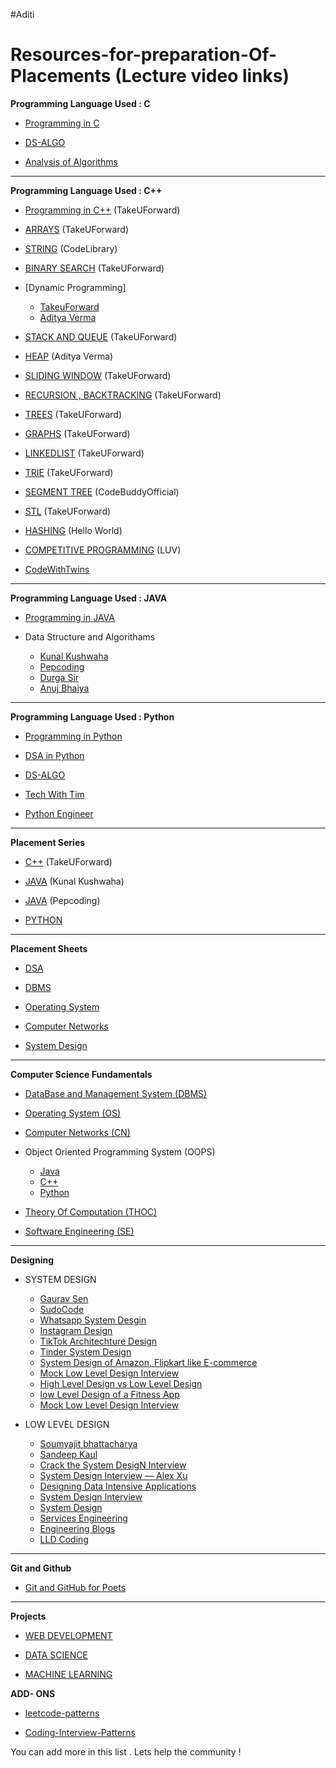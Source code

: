 #Aditi


# Resources-for-preparation-Of-Placements (Lecture video links)

**Programming Language Used : C**

- [Programming in C](https://www.youtube.com/playlist?list=PLu0W_9lII9aiXlHcLx-mDH1Qul38wD3aR)

- [DS-ALGO](https://www.youtube.com/playlist?list=PLu0W_9lII9ahIappRPN0MCAgtOu3lQjQi)

- [Analysis of Algorithms](https://www.youtube.com/playlist?list=PLDN4rrl48XKpZkf03iYFl-O29szjTrs_O)

<hr>

**Programming Language Used : C++**

- [Programming in C++](https://www.youtube.com/watch?v=EAR7De6Goz4) (TakeUForward)

- [ARRAYS](https://www.youtube.com/playlist?list=PLgUwDviBIf0rENwdL0nEH0uGom9no0nyB) (TakeUForward)

- [STRING](https://www.youtube.com/playlist?list=PLDdcY4olLQk0A0o2U0fOUjmO2v3X6GOxX) (CodeLibrary)

- [BINARY SEARCH](https://www.youtube.com/playlist?list=PLgUwDviBIf0pMFMWuuvDNMAkoQFi-h0ZF) (TakeUForward)

- [Dynamic Programming]

  - [TakeuForward](https://www.youtube.com/playlist?list=PLgUwDviBIf0pwFf-BnpkXxs0Ra0eU2sJY)
  - [Aditya Verma](https://www.youtube.com/playlist?list=PL_z_8CaSLPWekqhdCPmFohncHwz8TY2Go)

- [STACK AND QUEUE](https://www.youtube.com/playlist?list=PLgUwDviBIf0pOd5zvVVSzgpo6BaCpHT9c) (TakeUForward)

- [HEAP](https://www.youtube.com/playlist?list=PL_z_8CaSLPWdtY9W22VjnPxG30CXNZpI9) (Aditya Verma)

- [SLIDING WINDOW](https://www.youtube.com/playlist?list=PLgUwDviBIf0q7vrFA_HEWcqRqMpCXzYAL) (TakeUForward)

- [RECURSION , BACKTRACKING](https://www.youtube.com/playlist?list=PLgUwDviBIf0rGlzIn_7rsaR2FQ5e6ZOL9) (TakeUForward)

- [TREES](https://www.youtube.com/playlist?list=PLgUwDviBIf0q8Hkd7bK2Bpryj2xVJk8Vk) (TakeUForward)

- [GRAPHS](https://www.youtube.com/playlist?list=PLgUwDviBIf0rGEWe64KWas0Nryn7SCRWw) (TakeUForward)

- [LINKEDLIST](https://www.youtube.com/playlist?list=PLKZaSt2df1gz775Mz-2gLpY9sld5wH8We) (TakeUForward)

- [TRIE](https://www.youtube.com/playlist?list=PLgUwDviBIf0pcIDCZnxhv0LkHf5KzG9zp) (TakeUForward)

- [SEGMENT TREE](https://www.youtube.com/watch?v=SzLf8DvwIxI&ab_channel=CodeBuddyOfficial) (CodeBuddyOfficial)

- [STL](https://youtu.be/RRVYpIET_RU?si=Drz4bAJ56SWPleHw) (TakeUForward)

- [HASHING](https://youtube.com/playlist?list=PLzjZaW71kMwQ-D3oxCEDHAvYu8VC1XOsS) (Hello World)

- [COMPETITIVE PROGRAMMING](https://www.youtube.com/playlist?list=PLauivoElc3ggagradg8MfOZreCMmXMmJ-) (LUV)

- [CodeWithTwins](https://www.youtube.com/playlist?list=PL2ZC2yNuZ0DWaXlMWSOaR61nAFWDqgQ0Z)

<hr>

**Programming Language Used : JAVA**

- [Programming in JAVA](https://www.youtube.com/playlist?list=PLu0W_9lII9agS67Uits0UnJyrYiXhDS6q)

- Data Structure and Algorithams
  - [Kunal Kushwaha](https://www.youtube.com/playlist?list=PL9gnSGHSqcnr_DxHsP7AW9ftq0AtAyYqJ)
  - [Pepcoding](https://www.youtube.com/c/Pepcoding)
  - [Durga Sir](https://youtube.com/playlist?list=PLd3UqWTnYXOmx_J1774ukG_rvrpyWczm0)
  - [Anuj Bhaiya](https://www.youtube.com/playlist?list=PLUcsbZa0qzu3yNzzAxgvSgRobdUUJvz7p)

<hr>   
  
**Programming Language Used : Python**

- [Programming in Python](https://www.youtube.com/playlist?list=PLu0W_9lII9agICnT8t4iYVSZ3eykIAOME)

- [DSA in Python](https://youtu.be/pkYVOmU3MgA)

- [DS-ALGO](https://www.youtube.com/playlist?list=PLzgPDYo_3xukPJdH6hVQ6Iic7KiJuoA-l)

- [Tech With Tim](https://www.youtube.com/c/TechWithTim)

- [Python Engineer](https://www.youtube.com/c/PythonEngineer)

<hr>

**Placement Series**

- [C++](https://www.youtube.com/playlist?list=PLgUwDviBIf0oF6QL8m22w1hIDC1vJ_BHz) (TakeUForward)

- [JAVA](https://www.youtube.com/playlist?list=PL9gnSGHSqcnr_DxHsP7AW9ftq0AtAyYqJ) (Kunal Kushwaha)

- [JAVA](https://www.pepcoding.com/resources/) (Pepcoding)

- [PYTHON](https://www.youtube.com/playlist?list=PLYyHL-eSMowW1hFTYyufPa9C1rBI3H9r2)

<hr>

**Placement Sheets**

- [DSA](https://takeuforward.org/strivers-a2z-dsa-course/strivers-a2z-dsa-course-sheet-2/) 

- [DBMS](https://takeuforward.org/dbms/most-asked-dbms-interview-questions) 

- [Operating System](https://takeuforward.org/operating-system/most-asked-operating-system-interview-questions) 

- [Computer Networks](https://takeuforward.org/computer-network/most-asked-computer-networks-interview-questions)

- [System Design](https://takeuforward.org/system-design/complete-system-design-roadmap-with-videos-for-sdes)

<hr>

**Computer Science Fundamentals**

- [DataBase and Management System (DBMS)](https://www.youtube.com/playlist?list=PLrL_PSQ6q062cD0vPMGYW_AIpNg6T0_Fq)

- [Operating System (OS)](https://www.youtube.com/playlist?list=PLxCzCOWd7aiGz9donHRrE9I3Mwn6XdP8p)

- [Computer Networks (CN)](https://www.youtube.com/playlist?list=PLxCzCOWd7aiGFBD2-2joCpWOLUrDLvVV_)

- Object Oriented Programming System (OOPS)
  - [Java](https://www.youtube.com/watch?v=bSrm9RXwBaI&ab_channel=ApnaCollege)
  - [C++](https://www.youtube.com/watch?v=wN0x9eZLix4&ab_channel=freeCodeCamp.org)
  - [Python](https://www.youtube.com/watch?v=qiSCMNBIP2g&ab_channel=Telusko)
- [Theory Of Computation (THOC)](https://www.youtube.com/playlist?list=PLBlnK6fEyqRgp46KUv4ZY69yXmpwKOIev)

- [Software Engineering (SE)](https://www.youtube.com/playlist?list=PLxCzCOWd7aiEed7SKZBnC6ypFDWYLRvB2)

<hr>
  
**Designing**
         
- SYSTEM DESIGN
  - [Gaurav Sen](https://www.youtube.com/playlist?list=PLMCXHnjXnTnvo6alSjVkgxV-VH6EPyvoX)
  - [SudoCode](https://www.youtube.com/playlist?list=PLTCrU9sGyburBw9wNOHebv9SjlE4Elv5a)
  - [Whatsapp System Desgin](https://www.youtube.com/watch?v=LsH-t75P544)
  - [Instagram Design](https://www.youtube.com/watch?v=QmX2NPkJTKg)
  - [TikTok Architechture Design](https://www.youtube.com/watch?v=07BVxmVFDGY)
  - [Tinder System Design](https://www.youtube.com/watch?v=tndzLznxq40)
  - [System Design of Amazon, Flipkart like E-commerce](https://www.youtube.com/watch?v=2BWr0fsDSs0)
  - [Mock Low Level Design Interview](https://www.youtube.com/watch?v=J-4UQ_WpMtc)
  - [High Level Design vs Low Level Design](https://www.youtube.com/watch?v=H703ErIrby8)
  - [low Level Design of a Fitness App](https://www.youtube.com/watch?v=7-A5NgGrJqY)
  - [Mock Low Level Design Interview](https://www.youtube.com/watch?v=cqxowa0JbpI)


- LOW LEVEL DESIGN
  - [Soumyajit bhattacharya](https://www.youtube.com/playlist?list=PL12BCqE-Lp650Cg6FZW7SoZwN8Rw1WJI7)
  - [Sandeep Kaul](https://www.codekarle.com/)
  - [Crack the System DesigN Interview](https://tianpan.co/notes/2016-02-13-crack-the-system-design-interview)
  - [System Design Interview — Alex Xu](https://www.amazon.com/System-Design-Interview-Insiders-Guide-ebook/dp/B08B3FWYBX/)
  - [Designing Data Intensive Applications](https://www.amazon.com/Designing-Data-Intensive-Applications-Reliable-Maintainable-ebook/dp/B06XPJML5D/)
  - [System Design Interview](https://github.com/checkcheckzz/system-design-interview)
  - [System Design](https://github.com/shashank88/system_design)
  - [Services Engineering](https://github.com/mmcgrana/services-engineering)
  - [Engineering Blogs](https://github.com/kilimchoi/engineering-blogs)
  - [LLD Coding](https://lldcoding.com)

<hr>

**Git and Github**

- [Git and GitHub for Poets](https://www.youtube.com/playlist?list=PLRqwX-V7Uu6ZF9C0YMKuns9sLDzK6zoiV)

<hr>

**Projects**

- [WEB DEVELOPMENT](https://www.youtube.com/playlist?list=PLu0W_9lII9agiCUZYRsvtGTXdxkzPyItg)

- [DATA SCIENCE](https://www.youtube.com/playlist?list=PLu0W_9lII9agK8pojo23OHiNz3Jm6VQCH)

- [MACHINE LEARNING](https://www.youtube.com/playlist?list=PLu0W_9lII9ai6fAMHp-acBmJONT7Y4BSG)

**ADD- ONS**

- [leetcode-patterns](https://github.com/seanprashad/leetcode-patterns)

- [Coding-Interview-Patterns](https://github.com/dipjul/Grokking-the-Coding-Interview-Patterns-for-Coding-Questions)


You can add more in this list . Lets help the community !
